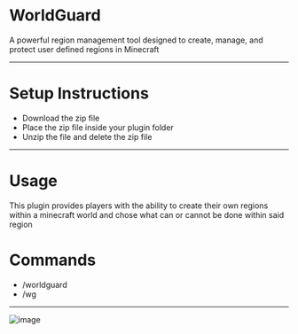# WorldGuard
A powerful region management tool designed to create, manage, and protect user defined regions in Minecraft

---
# Setup Instructions
- Download the zip file
- Place the zip file inside your plugin folder
- Unzip the file and delete the zip file

---
# Usage

This plugin provides players with the ability to create their own regions
within a minecraft world and chose what can or cannot be done within said region


# Commands
- /worldguard
- /wg
---
![image](https://github.com/user-attachments/assets/660a5410-e5c1-4939-bfb8-c195caa57485)

